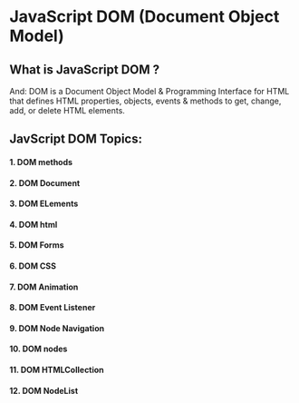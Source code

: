 # JavaScript DOM (Document Object Model)

## What is JavaScript DOM ? 

And: DOM is a Document Object Model & Programming Interface for HTML that defines HTML  properties, objects, events & methods to get, change, add, or delete HTML elements.


## JavScript DOM Topics: 

#### 1. DOM methods

#### 2. DOM Document

#### 3. DOM ELements

#### 4. DOM html

#### 5. DOM Forms

#### 6. DOM CSS

#### 7. DOM Animation

#### 8. DOM Event Listener

#### 9. DOM Node Navigation

#### 10. DOM nodes

#### 11. DOM HTMLCollection

#### 12. DOM NodeList
